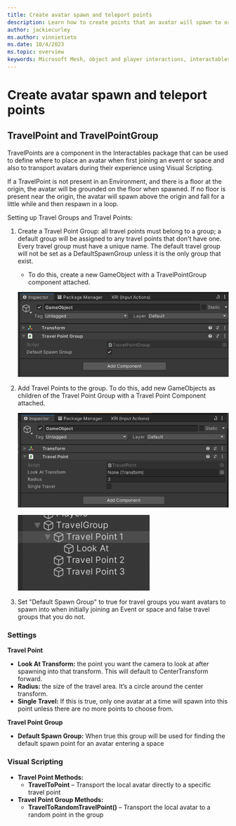 ```yaml
---
title: Create avatar spawn and teleport points
description: Learn how to create points that an avatar will spawn to or travel to when using teleportation.
author: jackiecurley
ms.author: vinnietieto
ms.date: 10/4/2023
ms.topic: overview
keywords: Microsoft Mesh, object and player interactions, interactables, avatars, anchors, tethers, triggers, trigger volumes, grab, hold, throw, teleport, spawn
---
```


# Create avatar spawn and teleport points

## TravelPoint and TravelPointGroup

TravelPoints are a component in the Interactables package that can be used to define where to place an avatar when first joining an event or space and also to transport avatars during their experience using Visual Scripting.

If a TravelPoint is not present in an Environment, and there is a floor at the origin, the avatar will be grounded on the floor when spawned.  If no floor is present near the origin, the avatar will spawn above the origin and fall for a little while and then respawn in a loop.

Setting up Travel Groups and Travel Points:

1. Create a Travel Point Group: all travel points must belong to a group; a default group will be assigned to any travel points that don't have one. Every travel group must have a unique name. The default travel group will not be set as a DefaultSpawnGroup unless it is the only group that exist.

    - To do this, create a new GameObject with a TravelPointGroup component attached.

    ![Travel Point Group](../../../media/mesh-scripting/object-player-interactions/006-travel-point-group.png)

2. Add Travel Points to the group. To do this, add new GameObjects as children of the Travel Point Group with a Travel Point Component attached.

    ![Travel Point Component attached](../../../media/mesh-scripting/object-player-interactions/007-travel-point.png)

    ![Travel Point](../../../media/mesh-scripting/object-player-interactions/008-travel-point-in-hierarchy.png)
    
3. Set "Default Spawn Group" to true for travel groups you want avatars to spawn into when initially joining an Event or space and false travel groups that you do not.  

### Settings

**Travel Point**
- **Look At Transform:** the point you want the camera to look at after spawning into that transform. This will default to CenterTransform forward.  
- **Radius:** the size of the travel area. It’s a circle around the center transform.  
- **Single Travel:** If this is true, only one avatar at a time will spawn into this point unless there are no more points to choose from.

**Travel Point Group**
- **Default Spawn Group:** When true this group will be used for finding the default spawn point for an avatar entering a space

### Visual Scripting

- **Travel Point Methods:**
    - **TravelToPoint** – Transport the local avatar directly to a specific travel point
- **Travel Point Group Methods:**
    - **TravelToRandomTravelPoint()** – Transport the local avatar to a random point in the group